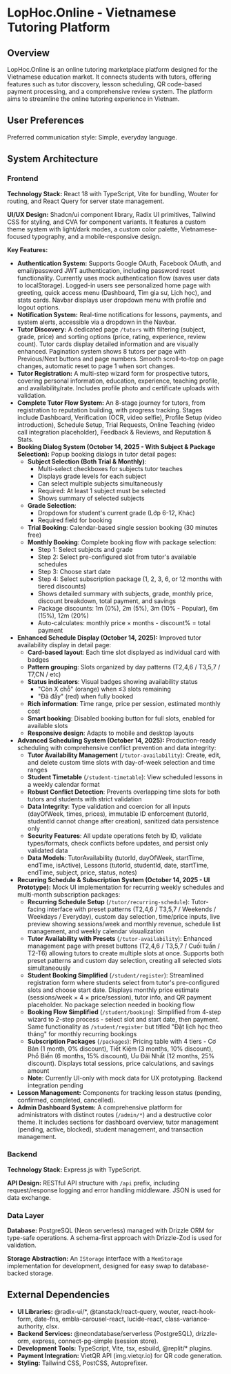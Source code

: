 # LopHoc.Online - Vietnamese Tutoring Platform

## Overview

LopHoc.Online is an online tutoring marketplace platform designed for the Vietnamese education market. It connects students with tutors, offering features such as tutor discovery, lesson scheduling, QR code-based payment processing, and a comprehensive review system. The platform aims to streamline the online tutoring experience in Vietnam.

## User Preferences

Preferred communication style: Simple, everyday language.

## System Architecture

### Frontend

**Technology Stack:** React 18 with TypeScript, Vite for bundling, Wouter for routing, and React Query for server state management.

**UI/UX Design:** Shadcn/ui component library, Radix UI primitives, Tailwind CSS for styling, and CVA for component variants. It features a custom theme system with light/dark modes, a custom color palette, Vietnamese-focused typography, and a mobile-responsive design.

**Key Features:**

*   **Authentication System:** Supports Google OAuth, Facebook OAuth, and email/password JWT authentication, including password reset functionality. Currently uses mock authentication flow (saves user data to localStorage). Logged-in users see personalized home page with greeting, quick access menu (Dashboard, Tìm gia sư, Lịch học), and stats cards. Navbar displays user dropdown menu with profile and logout options.
*   **Notification System:** Real-time notifications for lessons, payments, and system alerts, accessible via a dropdown in the Navbar.
*   **Tutor Discovery:** A dedicated page `/tutors` with filtering (subject, grade, price) and sorting options (price, rating, experience, review count). Tutor cards display detailed information and are visually enhanced. Pagination system shows 8 tutors per page with Previous/Next buttons and page numbers. Smooth scroll-to-top on page changes, automatic reset to page 1 when sort changes.
*   **Tutor Registration:** A multi-step wizard form for prospective tutors, covering personal information, education, experience, teaching profile, and availability/rate. Includes profile photo and certificate uploads with validation.
*   **Complete Tutor Flow System:** An 8-stage journey for tutors, from registration to reputation building, with progress tracking. Stages include Dashboard, Verification (OCR, video selfie), Profile Setup (video introduction), Schedule Setup, Trial Requests, Online Teaching (video call integration placeholder), Feedback & Reviews, and Reputation & Stats.
*   **Booking Dialog System (October 14, 2025 - With Subject & Package Selection):** Popup booking dialogs in tutor detail pages:
    - **Subject Selection (Both Trial & Monthly)**: 
      - Multi-select checkboxes for subjects tutor teaches
      - Displays grade levels for each subject
      - Can select multiple subjects simultaneously
      - Required: At least 1 subject must be selected
      - Shows summary of selected subjects
    - **Grade Selection**: 
      - Dropdown for student's current grade (Lớp 6-12, Khác)
      - Required field for booking
    - **Trial Booking**: Calendar-based single session booking (30 minutes free)
    - **Monthly Booking**: Complete booking flow with package selection:
      - Step 1: Select subjects and grade
      - Step 2: Select pre-configured slot from tutor's available schedules
      - Step 3: Choose start date
      - Step 4: Select subscription package (1, 2, 3, 6, or 12 months with tiered discounts)
      - Shows detailed summary with subjects, grade, monthly price, discount breakdown, total payment, and savings
      - Package discounts: 1m (0%), 2m (5%), 3m (10% - Popular), 6m (15%), 12m (20%)
      - Auto-calculates: monthly price × months - discount% = total payment
*   **Enhanced Schedule Display (October 14, 2025):** Improved tutor availability display in detail page:
    - **Card-based layout**: Each time slot displayed as individual card with badges
    - **Pattern grouping**: Slots organized by day patterns (T2,4,6 / T3,5,7 / T7,CN / etc)
    - **Status indicators**: Visual badges showing availability status
      - "Còn X chỗ" (orange) when ≤3 slots remaining
      - "Đã đầy" (red) when fully booked
    - **Rich information**: Time range, price per session, estimated monthly cost
    - **Smart booking**: Disabled booking button for full slots, enabled for available slots
    - **Responsive design**: Adapts to mobile and desktop layouts
*   **Advanced Scheduling System (October 14, 2025):** Production-ready scheduling with comprehensive conflict prevention and data integrity:
    - **Tutor Availability Management** (`/tutor-availability`): Create, edit, and delete custom time slots with day-of-week selection and time ranges
    - **Student Timetable** (`/student-timetable`): View scheduled lessons in a weekly calendar format
    - **Robust Conflict Detection**: Prevents overlapping time slots for both tutors and students with strict validation
    - **Data Integrity**: Type validation and coercion for all inputs (dayOfWeek, times, prices), immutable ID enforcement (tutorId, studentId cannot change after creation), sanitized data persistence only
    - **Security Features**: All update operations fetch by ID, validate types/formats, check conflicts before updates, and persist only validated data
    - **Data Models**: TutorAvailability (tutorId, dayOfWeek, startTime, endTime, isActive), Lessons (tutorId, studentId, date, startTime, endTime, subject, price, status, notes)
*   **Recurring Schedule & Subscription System (October 14, 2025 - UI Prototype):** Mock UI implementation for recurring weekly schedules and multi-month subscription packages:
    - **Recurring Schedule Setup** (`/tutor/recurring-schedule`): Tutor-facing interface with preset patterns (T2,4,6 / T3,5,7 / Weekends / Weekdays / Everyday), custom day selection, time/price inputs, live preview showing sessions/week and monthly revenue, schedule list management, and weekly calendar visualization
    - **Tutor Availability with Presets** (`/tutor-availability`): Enhanced management page with preset buttons (T2,4,6 / T3,5,7 / Cuối tuần / T2-T6) allowing tutors to create multiple slots at once. Supports both preset patterns and custom day selection, creating all selected slots simultaneously
    - **Student Booking Simplified** (`/student/register`): Streamlined registration form where students select from tutor's pre-configured slots and choose start date. Displays monthly price estimate (sessions/week × 4 × price/session), tutor info, and QR payment placeholder. No package selection needed in booking flow
    - **Booking Flow Simplified** (`/student/booking`): Simplified from 4-step wizard to 2-step process - select slot and start date, then payment. Same functionality as `/student/register` but titled "Đặt lịch học theo tháng" for monthly recurring bookings
    - **Subscription Packages** (`/packages`): Pricing table with 4 tiers - Cơ Bản (1 month, 0% discount), Tiết Kiệm (3 months, 10% discount), Phổ Biến (6 months, 15% discount), Ưu Đãi Nhất (12 months, 25% discount). Displays total sessions, price calculations, and savings amount
    - **Note**: Currently UI-only with mock data for UX prototyping. Backend integration pending
*   **Lesson Management:** Components for tracking lesson status (pending, confirmed, completed, cancelled).
*   **Admin Dashboard System:** A comprehensive platform for administrators with distinct routes (`/admin/*`) and a destructive color theme. It includes sections for dashboard overview, tutor management (pending, active, blocked), student management, and transaction management.

### Backend

**Technology Stack:** Express.js with TypeScript.

**API Design:** RESTful API structure with `/api` prefix, including request/response logging and error handling middleware. JSON is used for data exchange.

### Data Layer

**Database:** PostgreSQL (Neon serverless) managed with Drizzle ORM for type-safe operations. A schema-first approach with Drizzle-Zod is used for validation.

**Storage Abstraction:** An `IStorage` interface with a `MemStorage` implementation for development, designed for easy swap to database-backed storage.

## External Dependencies

*   **UI Libraries:** @radix-ui/*, @tanstack/react-query, wouter, react-hook-form, date-fns, embla-carousel-react, lucide-react, class-variance-authority, clsx.
*   **Backend Services:** @neondatabase/serverless (PostgreSQL), drizzle-orm, express, connect-pg-simple (session store).
*   **Development Tools:** TypeScript, Vite, tsx, esbuild, @replit/* plugins.
*   **Payment Integration:** VietQR API (img.vietqr.io) for QR code generation.
*   **Styling:** Tailwind CSS, PostCSS, Autoprefixer.